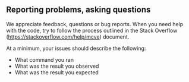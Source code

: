 Reporting problems, asking questions
------------------------------------


We appreciate feedback, questions or bug reports. When you need help with the code, try to follow the process outlined in the Stack Overflow (https://stackoverflow.com/help/mcve) document. 

At a minimum, your issues should describe the following:

* What command you ran 
* What was the result you observed
* What was the result you expected
